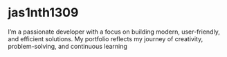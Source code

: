# jas1nth1309
I’m a passionate developer with a focus on building modern, user-friendly, and efficient solutions. My portfolio reflects my journey of creativity, problem-solving, and continuous learning
